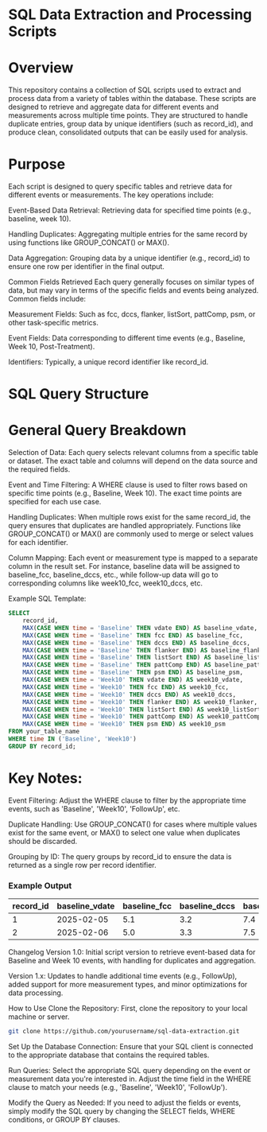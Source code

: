 # SQL Data Extraction and Processing Scripts
# Overview
This repository contains a collection of SQL scripts used to extract and process data from a variety of tables within the database. These scripts are designed to retrieve and aggregate data for different events and measurements across multiple time points. They are structured to handle duplicate entries, group data by unique identifiers (such as record_id), and produce clean, consolidated outputs that can be easily used for analysis.

# Purpose
Each script is designed to query specific tables and retrieve data for different events or measurements. The key operations include:

Event-Based Data Retrieval: Retrieving data for specified time points (e.g., baseline, week 10).

Handling Duplicates: Aggregating multiple entries for the same record by using functions like GROUP_CONCAT() or MAX().

Data Aggregation: Grouping data by a unique identifier (e.g., record_id) to ensure one row per identifier in the final output.

Common Fields Retrieved
Each query generally focuses on similar types of data, but may vary in terms of the specific fields and events being analyzed. Common fields include:

Measurement Fields: Such as fcc, dccs, flanker, listSort, pattComp, psm, or other task-specific metrics.

Event Fields: Data corresponding to different time events (e.g., Baseline, Week 10, Post-Treatment).

Identifiers: Typically, a unique record identifier like record_id.

# SQL Query Structure
# General Query Breakdown
Selection of Data:
Each query selects relevant columns from a specific table or dataset. The exact table and columns will depend on the data source and the required fields.

Event and Time Filtering:
A WHERE clause is used to filter rows based on specific time points (e.g., Baseline, Week 10). The exact time points are specified for each use case.

Handling Duplicates:
When multiple rows exist for the same record_id, the query ensures that duplicates are handled appropriately. Functions like GROUP_CONCAT() or MAX() are commonly used to merge or select values for each identifier.

Column Mapping:
Each event or measurement type is mapped to a separate column in the result set. For instance, baseline data will be assigned to baseline_fcc, baseline_dccs, etc., while follow-up data will go to corresponding columns like week10_fcc, week10_dccs, etc.

Example SQL Template:
```sql
SELECT 
    record_id,
    MAX(CASE WHEN time = 'Baseline' THEN vdate END) AS baseline_vdate,
    MAX(CASE WHEN time = 'Baseline' THEN fcc END) AS baseline_fcc,
    MAX(CASE WHEN time = 'Baseline' THEN dccs END) AS baseline_dccs,
    MAX(CASE WHEN time = 'Baseline' THEN flanker END) AS baseline_flanker,
    MAX(CASE WHEN time = 'Baseline' THEN listSort END) AS baseline_listSort,
    MAX(CASE WHEN time = 'Baseline' THEN pattComp END) AS baseline_pattComp,
    MAX(CASE WHEN time = 'Baseline' THEN psm END) AS baseline_psm,
    MAX(CASE WHEN time = 'Week10' THEN vdate END) AS week10_vdate,
    MAX(CASE WHEN time = 'Week10' THEN fcc END) AS week10_fcc,
    MAX(CASE WHEN time = 'Week10' THEN dccs END) AS week10_dccs,
    MAX(CASE WHEN time = 'Week10' THEN flanker END) AS week10_flanker,
    MAX(CASE WHEN time = 'Week10' THEN listSort END) AS week10_listSort,
    MAX(CASE WHEN time = 'Week10' THEN pattComp END) AS week10_pattComp,
    MAX(CASE WHEN time = 'Week10' THEN psm END) AS week10_psm
FROM your_table_name
WHERE time IN ('Baseline', 'Week10')
GROUP BY record_id;
```

# Key Notes:
Event Filtering: Adjust the WHERE clause to filter by the appropriate time events, such as 'Baseline', 'Week10', 'FollowUp', etc.

Duplicate Handling: Use GROUP_CONCAT() for cases where multiple values exist for the same event, or MAX() to select one value when duplicates should be discarded.

Grouping by ID: The query groups by record_id to ensure the data is returned as a single row per record identifier.

### Example Output

| record_id | baseline_vdate | baseline_fcc | baseline_dccs | baseline_flanker | baseline_listSort | baseline_pattComp | baseline_psm | week10_vdate | week10_fcc | week10_dccs | week10_flanker | week10_listSort | week10_pattComp | week10_psm |
|-----------|----------------|--------------|---------------|------------------|-------------------|------------------|--------------|--------------|------------|-------------|----------------|-----------------|-----------------|------------|
| 1         | 2025-02-05     | 5.1          | 3.2           | 7.4              | 8.1               | 6.3              | 5.5          | 2025-05-15   | 5.4        | 3.0         | 7.3            | 8.2             | 6.2             | 5.7        |
| 2         | 2025-02-06     | 5.0          | 3.3           | 7.5              | 8.0               | 6.4              | 5.6          | 2025-05-16   | 5.5        | 3.1         | 7.4            | 8.3             | 6.3             | 5.8        |


Changelog
Version 1.0: Initial script version to retrieve event-based data for Baseline and Week 10 events, with handling for duplicates and aggregation.

Version 1.x: Updates to handle additional time events (e.g., FollowUp), added support for more measurement types, and minor optimizations for data processing.

How to Use
Clone the Repository: First, clone the repository to your local machine or server.

```bash
git clone https://github.com/yourusername/sql-data-extraction.git
```
Set Up the Database Connection: Ensure that your SQL client is connected to the appropriate database that contains the required tables.

Run Queries: Select the appropriate SQL query depending on the event or measurement data you're interested in. Adjust the time field in the WHERE clause to match your needs (e.g., 'Baseline', 'Week10', 'FollowUp').

Modify the Query as Needed: If you need to adjust the fields or events, simply modify the SQL query by changing the SELECT fields, WHERE conditions, or GROUP BY clauses.
